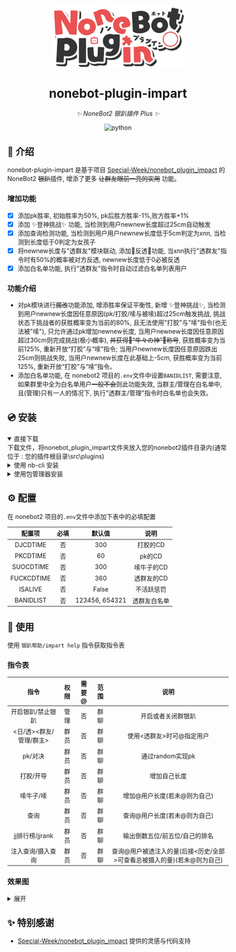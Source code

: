 <div align="center">
  <!-- 
  <a href="https://v2.nonebot.dev/store"><img src="https://github.com/A-kirami/nonebot-plugin-template/blob/resources/nbp_logo.png" width="180" height="180" alt="NoneBotPluginLogo"></a>
  <br>
  -->
  <a href="https://v2.nonebot.dev/store"><img src="./docs/NoneBotPlugin.svg" width="300" alt="logo"></a>
</div>

<div align="center">
  
# nonebot-plugin-impart

_✨ NoneBot2 银趴插件 Plus ✨_

<a href="./LICENSE">
</a>
<img src="https://img.shields.io/badge/python-3.8+-blue.svg" alt="python">
</div>

## 📖 介绍

nonebot-plugin-impart 是基于项目 [Special-Week/nonebot_plugin_impact](https://github.com/Special-Week/nonebot_plugin_impact) 的NoneBot2 ~~银趴~~插件, 增添了更多 ~~让群友眼前一亮的实用~~ 功能。
### 增加功能

- [x]  添加pk胜率, 初始胜率为50%, pk后胜方胜率-1%,败方胜率+1%
- [x]  添加 ✨登神挑战✨ 功能, 当检测到用户newnew长度超过25cm自动触发
- [x]  添加查询检测功能, 当检测到用户用户newnew长度低于5cm判定为xnn, 当检测到长度低于0判定为女孩子
- [x]  将newnew长度与"透群友"模块联动, 添加🎉反透🎉功能, 当xnn执行"透群友"指令时有50%的概率被对方反透, newnew长度低于0必被反透
- [x]  添加白名单功能, 执行"透群友"指令时自动过滤白名单列表用户
### 功能介绍

- 对pk模块进行~~魔改~~功能添加, 增添胜率保证平衡性, 新增 ✨登神挑战✨, 当检测到用户newnew长度因任意原因(pk/打胶/嗦与被嗦)超过25cm触发挑战, 挑战状态下挑战者的获胜概率变为当前的80%, 且无法使用"打胶"与"嗦"指令(也无法被"嗦"), 只允许通过pk增加newnew长度, 当用户newnew长度因任意原因超过30cm则完成挑战(极小概率), ~~并获得🎊“牛々の神”🎊称号~~, 获胜概率变为当前125%, 重新开放“打胶”与“嗦”指令; 当用户newnew长度因任意原因跌出25cm则挑战失败, 当用户newnew长度在此基础上-5cm, 获胜概率变为当前125%, 重新开放“打胶”与“嗦”指令。
- 添加白名单功能, 在 nonebot2 项目的`.env`文件中设置`BANIDLIST`, 需要注意, 如果群里中全为白名单用户~~一般不会~~则此功能失效, 当群主/管理在白名单中, 且(管理)只有一人的情况下, 执行"透群主/管理"指令时白名单也会失效。
## 💿 安装

<details open>
<summary>直接下载</summary> 
下载文件，将nonebot_plugin_impart文件夹放入您的nonebot2插件目录内(通常位于 : 您的插件根目录\src\plugins)
</details>

<details>
<summary>使用 nb-cli 安装</summary> 
在 nonebot2 项目的根目录下打开命令行, 输入以下指令即可安装(暂不可用)

    nb plugin install nonebot-plugin-impart

</details>

<details>
<summary>使用包管理器安装</summary> 
在 nonebot2 项目的插件目录下, 打开命令行, 根据你使用的包管理器, 输入相应的安装命令(暂不可用)

<details>
<summary>pip</summary> 

    pip install nonebot-plugin-impart

</details>

打开 nonebot2 项目根目录下的 `pyproject.toml` 文件, 在 `[tool.nonebot]` 部分追加写入

    plugins = ["nonebot_plugin_impart"]

</details>

## ⚙️ 配置

在 nonebot2 项目的`.env`文件中添加下表中的必填配置

| 配置项 | 必填 | 默认值 | 说明 |
|:-----:|:----:|:----:|:----:|
| DJCDTIME | 否 | 300 | 打胶的CD  |
| PKCDTIME | 否 | 60 | pk的CD |
| SUOCDTIME | 否 | 300 | 嗦牛子的CD |
| FUCKCDTIME | 否 | 360 | 透群友的CD |
| ISALIVE | 否 | False | 不活跃惩罚 |
| BANIDLIST | 否 | 123456, 654321 | 透群友白名单 |
## 🎉 使用
使用 `银趴帮助/impart help` 指令获取指令表
### 指令表

| 指令 | 权限 | 需要@ | 范围 | 说明 |
|:-----:|:----:|:----:|:----:|:----:|
| 开启银趴/禁止银趴 | 管理 | 否 | 群聊 | 开启或者关闭群银趴 |
| <日/透><群友/管理/群主> | 群员 | 否 | 群聊 | 使用<透群友>时可@指定用户 |
| pk/对决 | 群员 | 否 | 群聊 | 通过random实现pk |
| 打胶/开导 | 群员 | 否 | 群聊 | 增加自己长度 |
| 嗦牛子/嗦 | 群员 | 否 | 群聊 | 增加@用户长度(若未@则为自己) |
| 查询 | 群员 | 否 | 群聊 | 查询@用户长度(若未@则为自己) |
| jj排行榜/jjrank | 群员 | 否 | 群聊 | 输出倒数五位/前五位/自己的排名 |
| 注入查询/摄入查询 | 群员 | 否 | 群聊 | 查询@用户被透注入的量(后接<历史/全部>可查看总被摄入的量)(若未@则为自己) |
### 效果图

<details>
<summary>展开</summary>

</details>

## ✨ 特别感谢
- [Special-Week/nonebot_plugin_impact](https://github.com/Special-Week/nonebot_plugin_impact) 提供的灵感与代码支持
